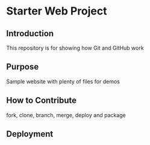 # Starter Web Project

## Introduction
This repository is for showing how Git and GitHub work

## Purpose
Sample website with plenty of files for demos

## How to Contribute
fork, clone, branch, merge, deploy and package

## Deployment